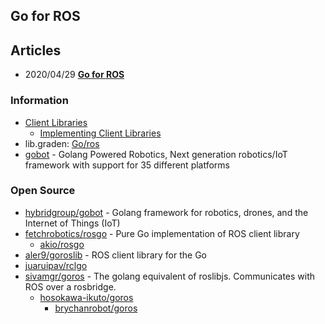 ## Go for ROS


## Articles
- 2020/04/29 [**Go for ROS**](https://ubuntu.com/blog/go-for-ros)


### Information
- [Client Libraries](http://wiki.ros.org/Client%20Libraries)
    - [Implementing Client Libraries](https://wiki.ros.org/Implementing%20Client%20Libraries)
- lib.graden: [Go/ros](https://libs.garden/go/search?q=ros&sort=growing)
- [gobot](https://gobot.io/) - Golang Powered Robotics, Next generation robotics/IoT framework with support for 35 different platforms


### Open Source
- [hybridgroup/gobot](https://github.com/hybridgroup/gobot) - Golang framework for robotics, drones, and the Internet of Things (IoT)
- [fetchrobotics/rosgo](https://github.com/fetchrobotics/rosgo) - Pure Go implementation of ROS client library
    - [akio/rosgo](https://github.com/akio/rosgo)
- [aler9/goroslib](https://github.com/aler9/goroslib) - ROS client library for the Go
- [juaruipav/rclgo](https://github.com/juaruipav/rclgo) 
- [sivamgr/goros](https://github.com/sivamgr/goros) - The golang equivalent of roslibjs. Communicates with ROS over a rosbridge.
    - [hosokawa-ikuto/goros](https://github.com/hosokawa-ikuto/goros)
        - [brychanrobot/goros](https://github.com/brychanrobot/goros)

